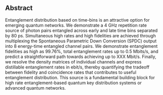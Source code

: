 ## Abstract

Entanglement distribution based on time-bins is an attractive option for emerging quantum networks. We demonstrate a 4 GHz repetition rate source of photon pairs entangled across early and late time bins separated by 80 ps. Simultaneous high rates and high fidelities are achieved through multiplexing the Spontaneous Parametric Down Conversion (SPDC) output into 8 energy-time entangled channel pairs. We demonstrate entanglement fidelities as high as 99.76%, total entanglement rates up to 0.5 Mbits/s, and predict a straightforward path towards achieving up to </span> <span class=red markdown>XXX</span> Mbit/s. Finally, we resolve the density matrices of individual channels and express distillable entanglement rates in ebit/s, thereby quantifying the tradeoff between fidelity and coincidence rates that contributes to useful entanglement distribution. This source is a fundamental building block for high rate entanglement-based quantum key distribution systems or advanced quantum networks.
